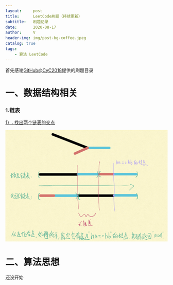 ```yaml
---
layout:     post
title:      LeetCode刷题（持续更新）
subtitle:   刷题记录
date:       2020-08-17
author:     V
header-img: img/post-bg-coffee.jpeg
catalog: true
tags:
    - 算法 LeetCode
---
```


首先感谢[GitHub@CyC2018](https://github.com/CyC2018/CS-Notes/blob/master/notes/Leetcode%20%E9%A2%98%E8%A7%A3%20-%20%E7%9B%AE%E5%BD%95.md)提供的刷题目录

# 一、数据结构相关

### 1.链表

[1）. 找出两个链表的交点](https://leetcode-cn.com/problems/intersection-of-two-linked-lists/description/)

![](/img/1_1_1.jpeg)

# 二、算法思想

还没开始